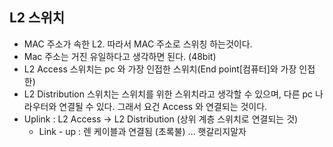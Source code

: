 ## L2 스위치

- MAC 주소가 속한 L2. 따라서 MAC 주소로 스위칭 하는것이다.
- Mac 주소는 거진 유일하다고 생각하면 된다. (48bit)
- L2 Access 스위치는 pc 와 가장 인접한 스위치(End point[컴퓨터]와 가장 인접한)
- L2 Distribution 스위치는 스위치를 위한 스위치라고 생각할 수 있으며, 다른 pc 나 라우터와 연결될 수 있다. 그래서 요건 Access 와 연결되는 것이다.
- Uplink : L2 Access -> L2 Distribution (상위 계층 스위치로 연결되는 것)
  - Link - up : 렌 케이블과 연결됨 (초록불) ... 햇갈리지말자
